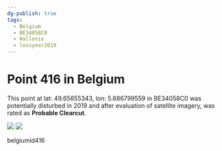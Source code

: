 ```yaml
---
dg-publish: true
tags:
  - Belgium
  - BE34058C0
  - Wallonie
  - lossyear2019
---
```


# Point 416 in Belgium

This point at lat: 49.65655343, lon: 5.686799559 in BE34058C0 was potentially disturbed in 2019 and after evaluation of satellite imagery, was rated as **Probable Clearcut**.

<div class='juxtapose' data-showcredits='false'>
<img src='https://baserow-backend-production20240528124524339000000001.s3.amazonaws.com/user_files/VINzAZ2Gs1ADkaNzfKsvlAkGuH0dBbP4_148e379ee58f77c03cbae6212a33db271a843f7d6f50a8923283a957bea83087.png' data-label='September 2016' />
<img src='https://baserow-backend-production20240528124524339000000001.s3.amazonaws.com/user_files/FZ7VG1lzZIGk1ogyQyIA3TE0UoIkB7YR_a843fee6abaeb1de93dd97334066433b437675ce7cf7a383ae8b875d513d1bd6.png' data-label='May 2020' />
</div>

belgiumid416